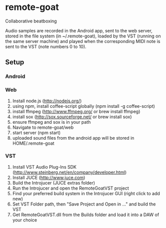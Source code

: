 remote-goat
===========

Collaborative beatboxing

Audio samples are recorded in the Android app, sent to the web server, stored in the file system (in ~/.remote-goat), loaded by the VST (running on the same server machine) and played when the corresponding MIDI note is sent to the VST (note numbers 0 to 10).

## Setup

### Android

### Web

1. Install node.js (http://nodejs.org/)
2. using npm, install coffee-script globally (npm install -g coffee-script)
3. install ffmpeg (http://www.ffmpeg.org/ or brew install ffmpeg)
4. install sox (http://sox.sourceforge.net/ or brew install sox)
5. ensure ffmpeg and sox is in your path
3. Navigate to remote-goat/web
4. start server (npm start)
5. uploaded sound files from the android app will be stored in HOME/.remote-goat

### VST

1. Install VST Audio Plug-Ins SDK (http://www.steinberg.net/en/company/developer.html)
2. Install JUCE (http://www.juce.com)
3. Build the Introjucer (JUCE extras folder)
4. Run the Introjucer and open the RemoteGoatVST project
5. Find your preferred build system in the Introjucer GUI (right click to add new)
5. Set VST Folder path, then "Save Project and Open in ..." and build the VST
6. Get RemoteGoatVST.dll from the Builds folder and load it into a DAW of your choice
